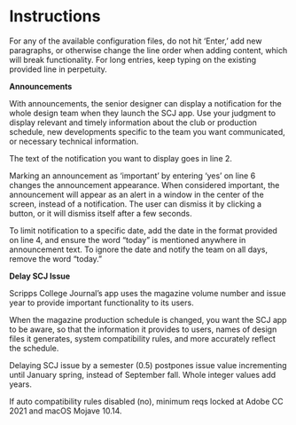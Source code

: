 # Instructions

For any of the available configuration files, do not hit ‘Enter,’ add new paragraphs, or otherwise change the line order when adding content, which will break functionality. For long entries, keep typing on the existing provided line in perpetuity.

**Announcements**

With announcements, the senior designer can display a notification for the whole design team when they launch the SCJ app. Use your judgment to display relevant and timely information about the club or production schedule, new developments specific to the team you want communicated, or necessary technical information.

The text of the notification you want to display goes in line 2.

Marking an announcement as ‘important’ by entering ‘yes’ on line 6 changes the announcement appearance. When considered important, the announcement will appear as an alert in a window in the center of the screen, instead of a notification. The user can dismiss it by clicking a button, or it will dismiss itself after a few seconds.

To limit notification to a specific date, add the date in the format provided on line 4, and ensure the word “today” is mentioned anywhere in announcement text. To ignore the date and notify the team on all days, remove the word “today.”

**Delay SCJ Issue**

 Scripps College Journal’s app uses the magazine volume number and issue year to provide important functionality to its users.

When the magazine production schedule is changed, you want the SCJ app to be aware, so that the information it provides to users, names of design files it generates, system compatibility rules, and more accurately reflect the schedule.

Delaying SCJ issue by a semester (0.5) postpones issue value incrementing until January spring, instead of September fall. Whole integer values add years. 

If auto compatibility rules disabled (no), minimum reqs locked at Adobe CC 2021 and macOS Mojave 10.14.
